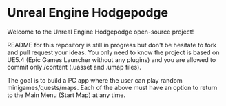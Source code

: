 Unreal Engine Hodgepodge
=============

Welcome to the Unreal Engine Hodgepodge open-source project!

README for this repository is still in progress but don't be hesitate to fork and pull request your ideas.
You only need to know the project is based on UE5.4 (Epic Games Launcher without any plugins) and you are allowed to commit only /content (.uasset and .umap files).

The goal is to build a PC app where the user can play random minigames/quests/maps.
Each of the above must have an option to return to the Main Menu (Start Map) at any time.
